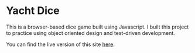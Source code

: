 Yacht Dice
=========

This is a browser-based dice game built using Javascript. I built this project to practice using object oriented design and test-driven development.

You can find the live version of this site [here](http://stevenferguson.site44.com/YachtDice/index.html).  